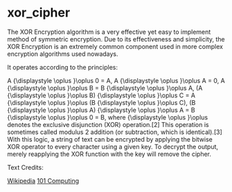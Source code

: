 # xor_cipher

The XOR Encryption algorithm is a very effective yet easy to implement method of symmetric encryption. Due to its effectiveness and simplicity, the XOR Encryption is an extremely common component used in more complex encryption algorithms used nowadays.

It operates according to the principles:

A {\displaystyle \oplus }\oplus  0 = A,
A {\displaystyle \oplus }\oplus  A = 0,
A {\displaystyle \oplus }\oplus  B = B {\displaystyle \oplus }\oplus  A,
(A {\displaystyle \oplus }\oplus  B) {\displaystyle \oplus }\oplus  C = A {\displaystyle \oplus }\oplus  (B {\displaystyle \oplus }\oplus  C),
(B {\displaystyle \oplus }\oplus  A) {\displaystyle \oplus }\oplus  A = B {\displaystyle \oplus }\oplus  0 = B,
where {\displaystyle \oplus }\oplus  denotes the exclusive disjunction (XOR) operation.[2] This operation is sometimes called modulus 2 addition (or subtraction, which is identical).[3] With this logic, a string of text can be encrypted by applying the bitwise XOR operator to every character using a given key. To decrypt the output, merely reapplying the XOR function with the key will remove the cipher.

Text Credits:

<a href ="https://en.wikipedia.org/wiki/XOR_cipher">Wikipedia</a>
<a href ="https://www.101computing.net/xor-encryption-algorithm/">101 Computing</a>
